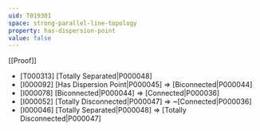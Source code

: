 ```yaml
---
uid: T019301
space: strong-parallel-line-topology
property: has-dispersion-point
value: false
---
```

[[Proof]]

* [T000313] [Totally Separated|P000048]
* [I000092] [Has Dispersion Point|P000045] => [Biconnected|P000044]
* [I000078] [Biconnected|P000044] => [Connected|P000036]
* [I000052] [Totally Disconnected|P000047] => ~[Connected|P000036]
* [I000046] [Totally Separated|P000048] => [Totally Disconnected|P000047]

